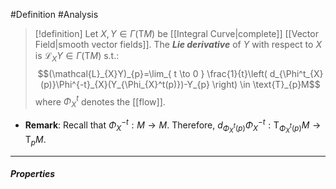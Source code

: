 #Definition #Analysis 

> [!definition]
> Let $X,Y\in \Gamma(\text{T}M)$ be [[Integral Curve|complete]] [[Vector Field|smooth vector fields]]. The ***Lie derivative*** of $Y$ with respect to $X$ is $\mathcal{L}_{X}Y\in \Gamma(\text{T}M)$ s.t.: $$(\mathcal{L}_{X}Y)_{p}=\lim_{ t \to 0 }  \frac{1}{t}\left( d_{\Phi^t_{X}(p)}\Phi^{-t}_{X}(Y_{\Phi_{X}^t(p)})-Y_{p} \right) \in \text{T}_{p}M$$where $\Phi_{X}^t$ denotes the [[flow]].
- **Remark**: Recall that $\Phi_{X}^{-t}:M\to M$. Therefore, $d_{\Phi^t_{X}(p)}\Phi^{-t}_{X}:\text{T}_{\Phi^t_{X}(p)}M\to \text{T}_{p}M$.
---
##### Properties
> 
